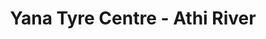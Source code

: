 ---
title: "Yana Tyre Centre - Athi River"
url: /athi-river/yana-tyre-centre-athi-river/
shop: tyres
---